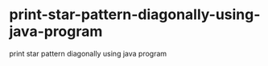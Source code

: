 # print-star-pattern-diagonally-using-java-program
print star pattern diagonally using java program
